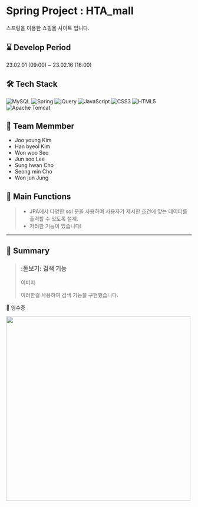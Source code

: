 # Spring Project : HTA_mall
스프링을 이용한 쇼핑몰 사이트 입니다.
## :hourglass: Develop Period
23.02.01 (09:00) ~ 23.02.16 (16:00)
## :hammer_and_wrench: Tech Stack
![MySQL](https://img.shields.io/badge/mysql-%2300f.svg?style=for-the-badge&logo=mysql&logoColor=white)
![Spring](https://img.shields.io/badge/spring-%236DB33F.svg?style=for-the-badge&logo=spring&logoColor=white)
![jQuery](https://img.shields.io/badge/jquery-%230769AD.svg?style=for-the-badge&logo=jquery&logoColor=white)
![JavaScript](https://img.shields.io/badge/javascript-%23323330.svg?style=for-the-badge&logo=javascript&logoColor=%23F7DF1E)
![CSS3](https://img.shields.io/badge/css3-%231572B6.svg?style=for-the-badge&logo=css3&logoColor=white)
![HTML5](https://img.shields.io/badge/html5-%23E34F26.svg?style=for-the-badge&logo=html5&logoColor=white)
![Apache Tomcat](https://img.shields.io/badge/apache%20tomcat-%23F8DC75.svg?style=for-the-badge&logo=apache-tomcat&logoColor=black)
## :runner: Team Memmber
- Joo young Kim
- Han byeol Kim
- Won woo Seo
- Jun soo Lee
- Sung hwan Cho
- Seong min Cho
- Won jun Jung
## :open_book: Main Functions
>
> * JPA에서 다양한 sql 문을 사용하여 사용자가 제시한 조건에 맞는 데이터를 출력할 수 있도록 설계.
> * 저러한 기능이 있습니다!

***
## :open_book: Summary 
> ### :돋보기: 검색 기능
>
> 이미지
>
> 이러한걸 사용하여 검색 기능을 구현했습니다.

🧾 영수증 <p>
<img src="https://user-images.githubusercontent.com/122374054/219255479-7cdc5a76-a4a7-4b9b-af99-dbf480f2e355.png" width="500" height="500">


<br/><br/>
